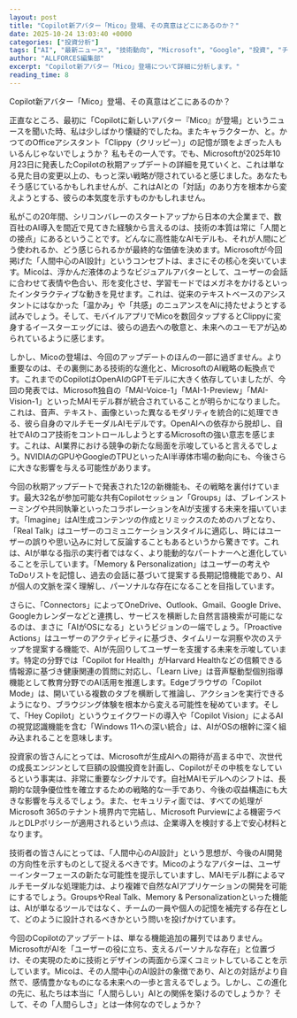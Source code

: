 ```yaml
---
layout: post
title: "Copilot新アバター「Mico」登場、その真意はどこにあるのか？"
date: 2025-10-24 13:03:40 +0000
categories: ["投資分析"]
tags: ["AI", "最新ニュース", "技術動向", "Microsoft", "Google", "投資", "チップ"]
author: "ALLFORCES編集部"
excerpt: "Copilot新アバター「Mico」登場について詳細に分析します。"
reading_time: 8
---
```


Copilot新アバター「Mico」登場、その真意はどこにあるのか？

正直なところ、最初に「Copilotに新しいアバター『Mico』が登場」というニュースを聞いた時、私は少しばかり懐疑的でしたね。またキャラクターか、と。かつてのOfficeアシスタント「Clippy（クリッピー）」の記憶が頭をよぎった人もいるんじゃないでしょうか？ 私もその一人です。でも、Microsoftが2025年10月23日に発表したCopilotの秋期アップデートの詳細を見ていくと、これは単なる見た目の変更以上の、もっと深い戦略が隠されていると感じました。あなたもそう感じているかもしれませんが、これはAIとの「対話」のあり方を根本から変えようとする、彼らの本気度を示すものかもしれません。

私がこの20年間、シリコンバレーのスタートアップから日本の大企業まで、数百社のAI導入を間近で見てきた経験から言えるのは、技術の本質は常に「人間との接点」にあるということです。どんなに高性能なAIモデルも、それが人間にどう使われるか、どう感じられるかが最終的な価値を決めます。Microsoftが今回掲げた「人間中心のAI設計」というコンセプトは、まさにその核心を突いています。Micoは、浮かんだ液体のようなビジュアルアバターとして、ユーザーの会話に合わせて表情や色合い、形を変化させ、学習モードではメガネをかけるといったインタラクティブな動きを見せます。これは、従来のテキストベースのアシスタントにはなかった「温かみ」や「共感」のニュアンスをAIに持たせようとする試みでしょう。そして、モバイルアプリでMicoを数回タップするとClippyに変身するイースターエッグには、彼らの過去への敬意と、未来へのユーモアが込められているように感じます。

しかし、Micoの登場は、今回のアップデートのほんの一部に過ぎません。より重要なのは、その裏側にある技術的な進化と、MicrosoftのAI戦略の転換点です。これまでのCopilotはOpenAIのGPTモデルに大きく依存していましたが、今回の発表では、Microsoft独自の「MAI-Voice-1」「MAI-1-Preview」「MAI-Vision-1」といったMAIモデル群が統合されていることが明らかになりました。これは、音声、テキスト、画像といった異なるモダリティを統合的に処理できる、彼ら自身のマルチモーダルAIモデルです。OpenAIへの依存から脱却し、自社でAIのコア技術をコントロールしようとするMicrosoftの強い意志を感じます。これは、AI業界における競争の新たな局面を示唆していると言えるでしょう。NVIDIAのGPUやGoogleのTPUといったAI半導体市場の動向にも、今後さらに大きな影響を与える可能性があります。

今回の秋期アップデートで発表された12の新機能も、その戦略を裏付けています。最大32名が参加可能な共有Copilotセッション「Groups」は、ブレインストーミングや共同執筆といったコラボレーションをAIが支援する未来を描いています。「Imagine」はAI生成コンテンツの作成とリミックスのためのハブとなり、「Real Talk」はユーザーのコミュニケーションスタイルに適応し、時にはユーザーの誤りや思い込みに対して反論することもあるというから驚きです。これは、AIが単なる指示の実行者ではなく、より能動的なパートナーへと進化していることを示しています。「Memory & Personalization」はユーザーの考えやToDoリストを記憶し、過去の会話に基づいて提案する長期記憶機能であり、AIが個人の文脈を深く理解し、パーソナルな存在になることを目指しています。

さらに、「Connectors」によってOneDrive、Outlook、Gmail、Google Drive、Googleカレンダーなどと連携し、サービスを横断した自然言語検索が可能になるのは、まさに「AIがOSになる」というビジョンの一端でしょう。「Proactive Actions」はユーザーのアクティビティに基づき、タイムリーな洞察や次のステップを提案する機能で、AIが先回りしてユーザーを支援する未来を示唆しています。特定の分野では「Copilot for Health」がHarvard Healthなどの信頼できる情報源に基づき健康関連の質問に対応し、「Learn Live」は音声駆動型個別指導機能として教育分野でのAI活用を推進します。Edgeブラウザの「Copilot Mode」は、開いている複数のタブを横断して推論し、アクションを実行できるようになり、ブラウジング体験を根本から変える可能性を秘めています。そして、「Hey Copilot」というウェイクワードの導入や「Copilot Vision」によるAIの視覚認識機能を含む「Windows 11への深い統合」は、AIがOSの根幹に深く組み込まれることを意味します。

投資家の皆さんにとっては、Microsoftが生成AIへの期待が高まる中で、次世代の成長エンジンとして巨額の設備投資を計画し、Copilotがその中核をなしているという事実は、非常に重要なシグナルです。自社MAIモデルへのシフトは、長期的な競争優位性を確立するための戦略的な一手であり、今後の収益構造にも大きな影響を与えるでしょう。また、セキュリティ面では、すべての処理がMicrosoft 365のテナント境界内で完結し、Microsoft Purviewによる機密ラベルとDLPポリシーが適用されるという点は、企業導入を検討する上で安心材料となります。

技術者の皆さんにとっては、「人間中心のAI設計」という思想が、今後のAI開発の方向性を示すものとして捉えるべきです。Micoのようなアバターは、ユーザーインターフェースの新たな可能性を提示していますし、MAIモデル群によるマルチモーダルな処理能力は、より複雑で自然なAIアプリケーションの開発を可能にするでしょう。GroupsやReal Talk、Memory & Personalizationといった機能は、AIが単なるツールではなく、チームの一員や個人の記憶を補完する存在として、どのように設計されるべきかという問いを投げかけています。

今回のCopilotのアップデートは、単なる機能追加の羅列ではありません。MicrosoftがAIを「ユーザーの役に立ち、支えるパーソナルな存在」と位置づけ、その実現のために技術とデザインの両面から深くコミットしていることを示しています。Micoは、その人間中心のAI設計の象徴であり、AIとの対話がより自然で、感情豊かなものになる未来への一歩と言えるでしょう。しかし、この進化の先に、私たちは本当に「人間らしい」AIとの関係を築けるのでしょうか？ そして、その「人間らしさ」とは一体何なのでしょうか？

